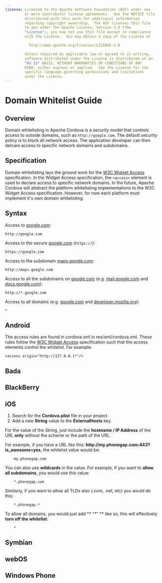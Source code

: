 ```yaml
---
license: Licensed to the Apache Software Foundation (ASF) under one
         or more contributor license agreements.  See the NOTICE file
         distributed with this work for additional information
         regarding copyright ownership.  The ASF licenses this file
         to you under the Apache License, Version 2.0 (the
         "License"); you may not use this file except in compliance
         with the License.  You may obtain a copy of the License at

           http://www.apache.org/licenses/LICENSE-2.0

         Unless required by applicable law or agreed to in writing,
         software distributed under the License is distributed on an
         "AS IS" BASIS, WITHOUT WARRANTIES OR CONDITIONS OF ANY
         KIND, either express or implied.  See the License for the
         specific language governing permissions and limitations
         under the License.
---
```


Domain Whitelist Guide
=====================

Overview
--------

Domain whitelisting in Apache Cordova is a security model that controls access to outside domains, such as `http://google.com`. The default security policy is to block all network access. The application developer can then delcare access to specific network domains and subdomains.

Specification
-------------

Domain whitelisting lays the ground work for the [W3C Widget Access][1] specification. In the Widget Access specification, the `<access>` element is used to declare access to specific network domains. In the future, Apache Cordova will abstract the platform whitelisting implementations to the W3C Widget Access specification. However, for now each platform must implement it's own domain whitelisting.

Syntax
------

Access to [google.com][2]:

    http://google.com

Access to the secure [google.com][3] (`https://`):

    https://google.com

Access to the subdomain [maps.google.com][4]:

    http://maps.google.com

Access to all the subdomains on [google.com][2] (e.g. [mail.google.com][5] and [docs.google.com][6]):

    http://*.google.com

Access to all domains (e.g. [google.com][2] and [developer.mozilla.org][7]):

    *

Android
-------

The access rules are found in cordova.xml in res/xml/cordova.xml.  These rules follow the [W3C Widget Access][1] specification such that the
access elements control the whitelist.  For example:

    <access origin="http://127.0.0.1*"/>

Bada
----

BlackBerry
----------

iOS
---

1. Search for the **Cordova.plist** file in your project. 
2. Add a new **String** value to the **ExternalHosts** key. 

For the value of the String, just include the **hostname / IP Address** of the URL **only** without the scheme or the path of the URL.

For example, if you have a URL like this: **http://**my.phonegap.com**:443?is_awesome=yes**, the whitelist value would be:

        my.phonegap.com

You can also use **wildcards** in the value. For example, if you want to **allow all subdomains**, you would use this value:

        *.phonegap.com
        
Similarly, if you want to allow all TLDs also (.com, .net, etc) you would do this:

        *.phonegap.*
        
To allow all domains, you would just add ** "*" ** like so, this will effectively **turn off the whitelist**:

        * 
        

Symbian
-------

webOS
-----

Windows Phone
-------------

[1]: http://www.w3.org/TR/widgets-access/
[2]: http://google.com
[3]: https://google.com
[4]: http://maps.google.com
[5]: http://mail.google.com
[6]: http://docs.google.com
[7]: http://developer.mozilla.org
